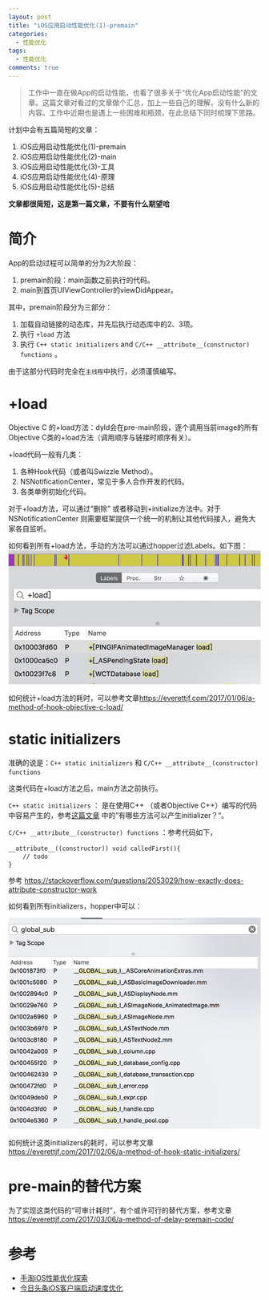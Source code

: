 ```yaml
---
layout: post
title: "iOS应用启动性能优化(1)-premain"
categories:
  - 性能优化
tags:
  - 性能优化
comments: true
---
```


> 工作中一直在做App的启动性能，也看了很多关于“优化App启动性能”的文章。这篇文章对看过的文章做个汇总，加上一些自己的理解，没有什么新的内容。工作中近期也是遇上一些困难和瓶颈，在此总结下同时梳理下思路。

计划中会有五篇简短的文章：

1. iOS应用启动性能优化(1)-premain
2. iOS应用启动性能优化(2)-main
3. iOS应用启动性能优化(3)-工具
4. iOS应用启动性能优化(4)-原理
5. iOS应用启动性能优化(5)-总结

**文章都很简短，这是第一篇文章，不要有什么期望哈**

<!-- more -->


# 简介

App的启动过程可以简单的分为2大阶段：

1. premain阶段：main函数之前执行的代码。
2. main到首页UIViewController的viewDidAppear。

其中，premain阶段分为三部分：

1. 加载自动链接的动态库，并先后执行动态库中的2、3项。
2. 执行 `+load` 方法
3. 执行 `C++ static initializers` and `C/C++ __attribute__(constructor) functions` 。

由于这部分代码时完全在`主线程`中执行，必须谨慎编写。

# +load

Objective C 的+load方法：dyld会在pre-main阶段，逐个调用当前image的所有Objective C类的+load方法（调用顺序与链接时顺序有关）。

+load代码一般有几类：
1. 各种Hook代码（或者叫Swizzle Method）。
2. NSNotificationCenter，常见于多人合作开发的代码。
3. 各类单例初始化代码。

对于+load方法，可以通过“删除” 或者移动到+initialize方法中。对于 NSNotificationCenter 则需要框架提供一个统一的机制让其他代码接入，避免大家各自监听。

如何看到所有+load方法，手动的方法可以通过hopper过滤Labels。如下图：
![](/media/15270382965409.jpg)


如何统计+load方法的耗时，可以参考文章<https://everettjf.com/2017/01/06/a-method-of-hook-objective-c-load/>


# static initializers

准确的说是：`C++ static initializers` 和 `C/C++ __attribute__(constructor) functions`

这类代码在+load方法之后，main方法之前执行。

`C++ static initializers` ： 是在使用C++ （或者Objective C++）编写的代码中容易产生的，参考[这篇文章](http://everettjf.com/2017/02/06/a-method-of-hook-static-initializers/) 中的”有哪些方法可以产生initializer？“。

`C/C++ __attribute__(constructor) functions`  ：参考代码如下，

```
__attribute__((constructor)) void calledFirst(){
    // todo
}
```
参考 <https://stackoverflow.com/questions/2053029/how-exactly-does-attribute-constructor-work>

如何看到所有initializers，hopper中可以：

![](/media/15273514962124.jpg)


如何统计这类initializers的耗时，可以参考文章<https://everettjf.com/2017/02/06/a-method-of-hook-static-initializers/>


# pre-main的替代方案

为了实现这类代码的“可审计耗时”，有个或许可行的替代方案，参考文章<https://everettjf.com/2017/03/06/a-method-of-delay-premain-code/>


# 参考

- [手淘iOS性能优化探索](https://github.com/EverettFavorites/GMTC/blob/master/%E5%85%A8%E7%90%83%E7%A7%BB%E5%8A%A8%E6%8A%80%E6%9C%AF%E5%A4%A7%E4%BC%9AGMTC%202017%20PPT/%E6%89%8B%E6%B7%98iOS%E6%80%A7%E8%83%BD%E4%BC%98%E5%8C%96%E6%8E%A2%E7%B4%A2%20.pdf)
- [今日头条iOS客户端启动速度优化](https://techblog.toutiao.com/2017/01/17/iosspeed/)

